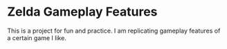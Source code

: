# Zelda Gameplay Features
This is a project for fun and practice. I am replicating gameplay features of a certain game I like.
